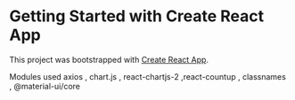 # Getting Started with Create React App

This project was bootstrapped with [Create React App](https://github.com/facebook/create-react-app).

Modules used axios , chart.js , react-chartjs-2  ,react-countup , classnames , @material-ui/core
